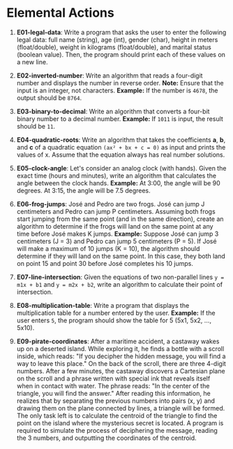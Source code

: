 # Elemental Actions

1) **E01-legal-data**: Write a program that asks the user to enter the following legal data: full name (string), age (int), gender (char), height in meters (float/double), weight in kilograms (float/double), and marital status (boolean value). Then, the program should print each of these values on a new line.

2) **E02-inverted-number**: Write an algorithm that reads a four-digit number and displays the number in reverse order. **Note:** Ensure that the input is an integer, not characters. **Example:** If the number is `4678`, the output should be `8764`.

3) **E03-binary-to-decimal**: Write an algorithm that converts a four-bit binary number to a decimal number. **Example:** If `1011` is input, the result should be `11`.

4) **E04-quadratic-roots**: Write an algorithm that takes the coefficients **a**, **b**, and **c** of a quadratic equation `(ax² + bx + c = 0)` as input and prints the values of x. Assume that the equation always has real number solutions.

5) **E05-clock-angle**: Let's consider an analog clock (with hands). Given the exact time (hours and minutes), write an algorithm that calculates the angle between the clock hands. **Example:** At 3:00, the angle will be 90 degrees. At 3:15, the angle will be 7.5 degrees.

6) **E06-frog-jumps**: José and Pedro are two frogs. José can jump J centimeters and Pedro can jump P centimeters. Assuming both frogs start jumping from the same point (and in the same direction), create an algorithm to determine if the frogs will land on the same point at any time before José makes K jumps. **Example:** Suppose José can jump 3 centimeters (J = 3) and Pedro can jump 5 centimeters (P = 5). If José will make a maximum of 10 jumps (K = 10), the algorithm should determine if they will land on the same point. In this case, they both land on point 15 and point 30 before José completes his 10 jumps.

7) **E07-line-intersection**: Given the equations of two non-parallel lines `y = m1x + b1` and `y = m2x + b2`, write an algorithm to calculate their point of intersection.

8) **E08-multiplication-table**: Write a program that displays the multiplication table for a number entered by the user. **Example:** If the user enters `5`, the program should show the table for 5 (5x1, 5x2, ..., 5x10).

9) **E09-pirate-coordinates**: After a maritime accident, a castaway wakes up on a deserted island. While exploring it, he finds a bottle with a scroll inside, which reads: "If you decipher the hidden message, you will find a way to leave this place." On the back of the scroll, there are three 4-digit numbers. After a few minutes, the castaway discovers a Cartesian plane on the scroll and a phrase written with special ink that reveals itself when in contact with water. The phrase reads: "In the center of the triangle, you will find the answer." After reading this information, he realizes that by separating the previous numbers into pairs (x, y) and drawing them on the plane connected by lines, a triangle will be formed. The only task left is to calculate the centroid of the triangle to find the point on the island where the mysterious secret is located. A program is required to simulate the process of deciphering the message, reading the 3 numbers, and outputting the coordinates of the centroid.

